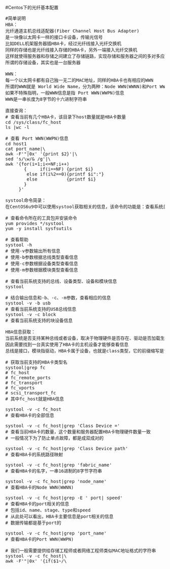 ﻿#Centos下的光纤基本配置
<pre>
#简单说明
HBA：
光纤通道主机总线适配器(Fiber Channel Host Bus Adapter)
是一块像以太网卡一样的接口卡设备，传输光信号
比如DELL机架服务器插HBA卡，经过光纤线接入光纤交换机
同样的存储也是光纤线接入存储的HBA卡，另外一端接入光纤交换机
这样就使得服务器和存储之间建立了存储链路，实现存储和服务器之间的多对多应用
所谓的存储设备，其实也是一台服务器

WWN：
每一个以太网卡都有自己独一无二的MAC地址，同样的HBA卡也有相应的WWN
所谓的WWN就是 World Wide Name，分为两种：Node WWN(WWNN)和Port WWN(WWPN)
如果不特殊指明，一般WWN信息是指 Port WWN(WWPN)信息
WWN是一串长度为8字节的十六进制字符串

直接查询：
# 查看当前有几个HBA卡，该目录下host数量就是HBA卡数量
cd /sys/class/fc_host
ls |wc -l

# 查看 Port WWN(WWPN)信息
cd host1
cat port_name|\
awk -F'"|0x' '{print $2}'|\
sed 's/\w/& /g'|\
awk '{for(i=1;i<=NF;i++)
       {     if(i==NF) {print $i}
        else if(i%2==0){printf $i":"}
        else           {printf $i}
       }
     }'

systool命令简录：
在CentOS6u9中可以使用systool获取相关的信息，该命令的功能是：查看系统总线、设备类型和拓扑设备信息

# 查看命令所在的工具包并安装命令
yum provides */systool
yum -y install sysfsutils

# 查看帮助
systool -h
# 使用-v参数输出所有信息
# 使用-b参数根据总线类型查看信息
# 使用-c参数根据设备类型查看信息
# 使用-m参数根据模块类型查看信息

# 查看当前系统支持的总线、设备类型、设备和模块信息
systool

# 结合输出信息和-b、-c、-m参数，查看相应的信息
systool -v -b usb
# 查看当前系统支持的USB总线信息
systool -v -c block
# 查看当前系统支持的块设备信息

HBA信息获取：
当前系统是否支持某种总线或者设备，取决于物理硬件是否存在、驱动是否加载生效
因此需要找到一台真实使用了HBA卡的主机设备才能够查看信息
总线是接口，模块指驱动，HBA卡属于设备，也就是class类型，它的前缀缩写是fc

# 获取当前支持的HBA卡类型名
systool|grep fc
# fc_host
# fc_remote_ports
# fc_transport
# fc_vports
# scsi_transport_fc
# 其中fc_host就是HBA信息

systool -v -c fc_host
# 查看HBA卡的全部信息

systool -v -c fc_host|grep 'Class Device ='
# 查看当前HBA卡的数量，这个数量和服务器配置HBA卡物理硬件数量一致
# 一般情况下为了防止单点故障，都是成双成对的

systool -v -c fc_host|grep 'Class Device path'
# 查看HBA卡的系统路径映射

systool -v -c fc_host|grep 'fabric_name'
# 查看HBA卡的名字，一串16进制的8字节字符串

systool -v -c fc_host|grep 'node_name'
# 查看HBA卡的Node WWN(WWNN)

systool -v -c fc_host|grep -E ' port| speed'
# 查看HBA卡的port相关的信息
# 包括id、name、stage、type和speed
# 从此处可以看出，HBA卡主要信息是port相关的信息
# 数据传输都是基于port的

systool -v -c fc_host|grep 'port_name'
# 查看HBA卡的Port WWN(WWPN)

# 我们一般需要提供给存储工程师或者网络工程师类似MAC地址格式的字符串
systool -v -c fc_host|\
awk -F'"|0x' '{if($1~/\<port_name/)print $3}'|sed 's/\w/& /g'|
awk '{for(i=1;i<=NF;i++)
  {     if(i==NF) {print $i}
   else if(i%2==0){printf $i":"}
     else           {printf $i}
       }
     }'

#linux服务器挂载FC-SAN
存储端：
1.激活HBA接口
2.绑定wwn编号
3.划分lun        #fdisk -l
4.创建group    #lvdisplay
5.绑定lun进group
6.scst服务检查  #scstadmin -list_session      #检查存储端挂载
7.reboot


linux服务器端：
1.lsmod  查看模块使用   lspci  检查硬件   
2.fdisk -l  查看挂载
3.parted       #大于2T分区需要用parted命令进去配置   mklabel GPT   y   sdb1   ext3/4    #redhat5.4只支持3  5.6以上版本支持到4   起始点 0    结束点 根据实际情况  计算单位B   p                                         #查看分区情况   quit  退出  /rm+ID  移除 
4. mkfs.ext3 -F /dev/sdb1        #格式化分区，ext3如果不指定block size的大小为8K最大只能支持到8TB，优选用ext4
    mount /dev/sdb1 /FCsan     #挂载    mount                                    #检查挂载 
    /etc/fstab                               # vi /etc/fstab   #修改配置  手动mount避免失效



</pre>